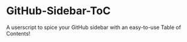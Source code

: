 # GitHub-Sidebar-ToC
A userscript to spice your GitHub sidebar with an easy-to-use Table of Contents!
